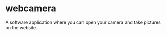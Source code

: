 # webcamera
 A software application where you can open your camera and take pictures on the website.
